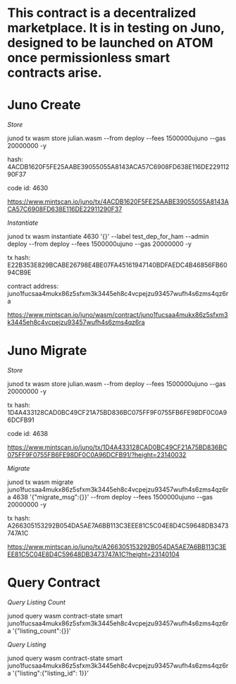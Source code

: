 # This contract is a decentralized marketplace. It is in testing on Juno, designed to be launched on ATOM once permissionless smart contracts arise.

# Juno Create

*Store*

junod tx wasm store julian.wasm --from deploy --fees 1500000ujuno --gas 20000000 -y

hash: 4ACDB1620F5FE25AABE39055055A8143ACA57C6908FD638E116DE22911290F37

code id: 4630

https://www.mintscan.io/juno/tx/4ACDB1620F5FE25AABE39055055A8143ACA57C6908FD638E116DE22911290F37

*Instantiate*

junod tx wasm instantiate 4630 '{}' --label test_dep_for_ham --admin deploy --from deploy --fees 1500000ujuno --gas 20000000 -y

tx hash: E22B353E829BCABE26798E4BE07FA45161947140BDFAEDC4B46856FB6094CB9E

contract address: juno1fucsaa4mukx86z5sfxm3k3445eh8c4vcpejzu93457wufh4s6zms4qz6ra

https://www.mintscan.io/juno/wasm/contract/juno1fucsaa4mukx86z5sfxm3k3445eh8c4vcpejzu93457wufh4s6zms4qz6ra

# Juno Migrate

*Store*

junod tx wasm store julian.wasm --from deploy --fees 1500000ujuno --gas 20000000 -y

tx hash: 1D4A433128CAD0BC49CF21A75BD836BC075FF9F0755FB6FE98DF0C0A96DCFB91

code id: 4638

https://www.mintscan.io/juno/tx/1D4A433128CAD0BC49CF21A75BD836BC075FF9F0755FB6FE98DF0C0A96DCFB91/?height=23140032

*Migrate* 

junod tx wasm migrate juno1fucsaa4mukx86z5sfxm3k3445eh8c4vcpejzu93457wufh4s6zms4qz6ra 4638 '{"migrate_msg":{}}' --from deploy --fees 1500000ujuno --gas 20000000 -y

tx hash: A266305153292B054DA5AE7A6BB113C3EEE81C5C04E8D4C59648DB3473747A1C

https://www.mintscan.io/juno/tx/A266305153292B054DA5AE7A6BB113C3EEE81C5C04E8D4C59648DB3473747A1C?height=23140104

# Query Contract

*Query Listing Count*

junod query wasm contract-state smart juno1fucsaa4mukx86z5sfxm3k3445eh8c4vcpejzu93457wufh4s6zms4qz6ra '{"listing_count":{}}'

*Query Listing*

junod query wasm contract-state smart juno1fucsaa4mukx86z5sfxm3k3445eh8c4vcpejzu93457wufh4s6zms4qz6ra '{"listing":{"listing_id": 1}}'
